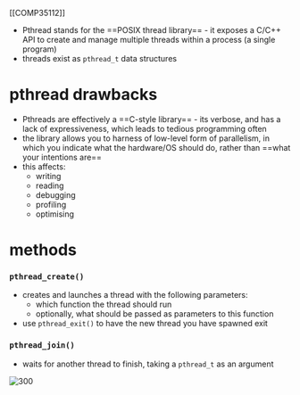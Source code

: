 [[COMP35112]]

- Pthread stands for the ==POSIX thread library== - it exposes a C/C++ API to create and manage multiple threads within a process (a single program)
- threads exist as `pthread_t` data structures

# pthread drawbacks
- Pthreads are effectively a ==C-style library== - its verbose, and has a lack of expressiveness, which leads to tedious programming often
- the library allows you to harness of low-level form of parallelism, in which you indicate what the hardware/OS should do, rather than ==what your intentions are==
- this affects:
	- writing
	- reading
	- debugging
	- profiling
	- optimising

# methods
### `pthread_create()`
- creates and launches a thread with the following parameters:
	- which function the thread should run
	- optionally, what should be passed as parameters to this function
- use `pthread_exit()` to have the new thread you have spawned exit

### `pthread_join()`
- waits for another thread to finish, taking a `pthread_t` as an argument

![300](https://i.imgur.com/bsTjxbJ.png)
